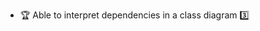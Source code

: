 * <span id="outcome-classDiagrams-dependencies-one">:trophy: Able to interpret dependencies in a class diagram :three:</span>
